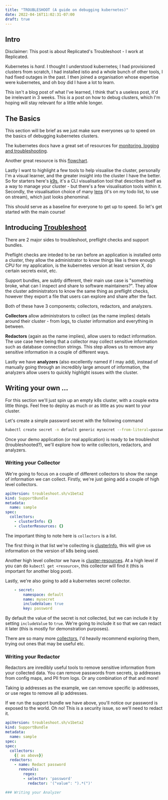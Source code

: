 ```yaml
---
title: "TROUBLESHOOT (A guide on debugging kubernetes)"
date: 2022-04-16T11:02:31-07:00
draft: true
---
```


## Intro

Disclaimer: This post is about Replicated's Troubleshoot - I work at Replicated.

Kubernetes is _hard_.
I thought I understood kubernetes; I had provisioned clusters from scratch, I had installed istio and a whole bunch of other tools, I had fixed outages in the past.
I then joined a organisation whose expertise were kubernetes, and oh boy did I have a lot to learn.

This isn't a blog post of what I've learned, I think that's a useless post, it'd be irrelevant in 3 weeks.
This _is_ a post on how to debug clusters, which I'm hoping will stay relevant for a little while longer.

## The Basics

This section will be brief as we just make sure everyones up to speed on the basics of debugging kubernetes clusters.

The kubernetes docs have a great set of resources for [monitoring, logging and troubleshooting](https://kubernetes.io/docs/tasks/debug-application-cluster/).

Another great resource is this [flowchart](https://learnk8s.io/troubleshooting-deployments).

Lastly I want to highlight a few tools to help visualise the cluster, personally I'm a visual learner, and the greater insight into the cluster I have the better.
So for starters here's [k9s](https://github.com/derailed/k9s), it's a CLI visualisation tool that describes itself as a way to manage your cluster - but there's a few visualisation tools within it.
Secondly, the visualisation choice of many [lens](https://github.com/lensapp/lens) (it's on my todo list, to use on stream), which just looks phenominal.

This should serve as a baseline for everyone to get up to speed.
So let's get started with the main course!

## Introducing [Troubleshoot](https://troubleshoot.sh/)

There are 2 major sides to troubleshoot, preflight checks and support bundles.

Preflight checks are inteded to be ran before an application is installed onto a cluster, they allow the administrator to know things like is there enough CPU for my application, is the kubernetes version at least version X, do certain secrets exist, etc.

Support bundles, are subtly different, their main use case is "something broke, what can I inspect and share to software maintainers?".
They allow the cluster administrators to know the same thing as preflight checks, however they export a file that users can explore and share after the fact.

Both of these have 3 components; collectors, redactors, and analyzers.

**Collectors** allow administrators to collect (as the name implies) details around their cluster - from logs, to cluster information and everything in between.

**Redactors** (again as the name implies), allow users to redact information.
The use case here being that a collector may collect sensitive information such as database connection strings.
This step allows us to remove any sensitive information in a couple of different ways.

Lastly we have **analyzers** (also excellently named if I may add), instead of manually going through an incredibly large amount of information, the analyzers allow users to quickly highlight issues with the cluster.

## Writing your own ...

For this section we'll just spin up an empty k8s cluster, with a couple extra little things.
Feel free to deploy as much or as little as you want to your cluster.

Let's create a simple password secret with the following command

```sh
kubectl create secret -n default generic mysecret --from-literal=password=hunter2
```

Once your demo application (or real application) is ready to be troubleshot (troubleshooted?), we'll explore how to write collectors, redactors, and analyzers.

### Writing your Collector

We're going to focus on a couple of different collectors to show the range of information we can collect.
Firstly, we're just going add a couple of high level collectors. 

```yaml
apiVersion: troubleshoot.sh/v1beta2
kind: SupportBundle
metadata:
  name: sample
spec:
  collectors:
    - clusterInfo: {}
    - clusterResources: {}
```

The important thing to note here is `collectors` is a list.

The first thing in that list we're collecting is [clusterInfo](https://troubleshoot.sh/docs/collect/cluster-info/), this will give us information on the version of k8s being used.

Another high level collector we have is [cluster-resources](https://troubleshoot.sh/docs/collect/cluster-resources/).
At a high level if you can do `kubectl get <resource>`, this collector will find it (this is important for another blog post).

Lastly, we're also going to add a kubernetes secret collector.

```yaml
    - secret:
        namespace: default
        name: mysecret
        includeValue: true
        key: password
```

By default the value of the secret is not collected, but we can include it by setting `includeValue` to `true`.
We're going to include it so that we can redact it later (this is mostly for demonstration purposes).

There are so many more [collectors](https://troubleshoot.sh/docs/collect/collectors/), I'd heavily recommend exploring them, trying out ones that may be useful etc.

### Writing your Redactor

Redactors are inredibly useful tools to remove sensitive information from your collected data.
You can remove passwords from secrets, ip addresses from config maps, and PII from logs.
Or any combination of that and more!

Taking ip addresses as the example, we can remove specific ip addresses, or use regex to remove all ip addresses.

If we run the support bundle we have above, you'll notice our password is exposed to the world. Oh no!
This is a security issue, so we'll need to redact it.
  
```yaml
apiVersion: troubleshoot.sh/v1beta2
kind: SupportBundle
metadata:
  name: sample
spec:
spec:
  collectors:
    {{ as above}}
  redactors:
    - name: Redact password
      removals:
        regex:
        - selector: 'password'
          redactor: '("value": ").*(")'

### Writing your Analyzer
